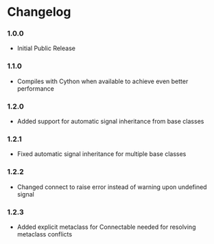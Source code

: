 Changelog
=========

### 1.0.0
- Initial Public Release

### 1.1.0
- Compiles with Cython when available to achieve even better performance

### 1.2.0
- Added support for automatic signal inheritance from base classes

### 1.2.1
- Fixed automatic signal inheritance for multiple base classes

### 1.2.2
- Changed connect to raise error instead of warning upon undefined signal

### 1.2.3
- Added explicit metaclass for Connectable needed for resolving metaclass conflicts
